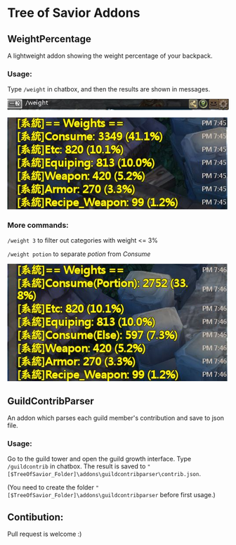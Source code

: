 # Tree of Savior Addons

## WeightPercentage

A lightweight addon showing the weight percentage of your backpack.

### Usage:
Type `/weight` in chatbox, and then the results are shown in messages.

![type `/weight` in chatbox](https://github.com/hiiwave/TosAddon-weightpercentage/blob/master/demo/command.JPG)

![result image](https://github.com/hiiwave/TosAddon-weightpercentage/blob/master/demo/output1.JPG)

### More commands:
`/weight 3` to filter out categories with weight <= 3%

`/weight potion` to separate *potion* from *Consume*

![result](https://github.com/hiiwave/TosAddon-weightpercentage/blob/master/demo/output2.JPG)



## GuildContribParser

An addon which parses each guild member's contribution and save to json file.

### Usage:
Go to the guild tower and open the guild growth interface. Type `/guildcontrib` in chatbox. The result is saved to `"[$TreeOfSavior_Folder]\addons\guildcontribparser\contrib.json`.

(You need to create the folder `"[$TreeOfSavior_Folder]\addons\guildcontribparser` before first usage.)



## Contibution:
Pull request is welcome :)

